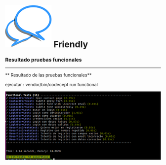 ![Friendly](images/logo.png) **Friendly**
==================

### Resultado pruebas funcionales
-------------------------------------------


** Resultado de las pruebas funcionales**

ejecutar :
        vendor/bin/codecept run functional


![pruebas](images/pruebas.png)
